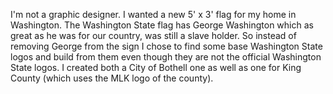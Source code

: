 I'm not a graphic designer. I wanted a new 5' x 3' flag for my home in Washington. The Washington State flag has George Washington which as great as he was for our country, was still a slave holder. So instead of removing George from the sign I chose to find some base Washington State logos and build from them even though they are not the official Washington State logos. I created both a City of Bothell one as well as one for King County (which uses the MLK logo of the county).
